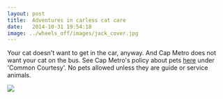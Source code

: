```yaml
---
layout: post
title:  Adventures in carless cat care
date:   2014-10-31 19:54:18
image: ../wheels_off/images/jack_cover.jpg
---
```


Your cat doesn't want to get in the car, anyway. And Cap Metro does not want your cat on the bus. See Cap Metro's policy about pets <a href="https://www.capmetro.org/rules/">here</a> under 'Common Courtesy'. No pets allowed unless they are guide or service animals.

<img class="body-image" src="/wheels_off/images/jack_exam.jpg"/>